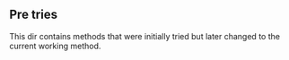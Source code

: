 ## Pre tries

This dir contains methods that were initially tried but later changed to the current working method.
